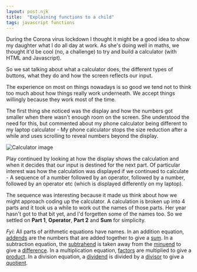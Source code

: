 ```yaml
---
layout: post.njk
title:  "Explaining functions to a child"
tags: javascript functions
---
```


During the Corona virus lockdown I thought it might be a good idea to show my daughter what I do all day at work. As she's doing well in maths, we thought it'd be cool (no, a challenge) to try and build a calculator (with HTML and Javascript).

So we sat talking about what a calculator does, the different types of buttons, what they do and how the screen reflects our input. 

>
The experience on most on things nowadays is so good we tend not to think too much about how things really work underneath. We accept things willingly because they work most of the time.

The first thing she noticed was the display and how the numbers got smaller when there wasn't enough room on the screen. She understood the need for this, but commented about my phone calculator being different to my laptop calculator - My phone calculator stops the size reduction after a while and uses scrolling to reveal numbers beyond the display.

![Calculator image]({{site.baseurl}}public/images/calculator.png "Calculator image")

Play continued by looking at how the display shows the calculation and when it decides that our input is destined for the next part. Of particular interest was how the calculation was displayed if we continued to calculate - A sequence of a number followed by an operator, followed by a number, followed by an operator etc (which is displayed differently on my laptop). 

The sequence was interesting because it made us think about how we might approach coding up the calculator. A calculation is broken up into 4 parts and it took us a while to work out the names of those parts. Her year hasn't got to that bit yet, and I'd forgetten some of the names too. So we settled on **Part 1**, **Operator**, **Part 2** and **Sum** for simplicity.

>
*Fyi*: All parts of arithmetic equations have names. In an addition equation, <ins>addends</ins> are the numbers that are added together to give a <ins>sum</ins>. In a subtraction equation, the <ins>subtrahend</ins> is taken away from the <ins>minuend</ins> to give a <ins>difference</ins>. In a multiplication equation, <ins>factors</ins> are multiplied to give a <ins>product</ins>. In a division equation, a <ins>dividend</ins> is divided by a <ins>divisor</ins> to give a <ins>quotient</ins>.